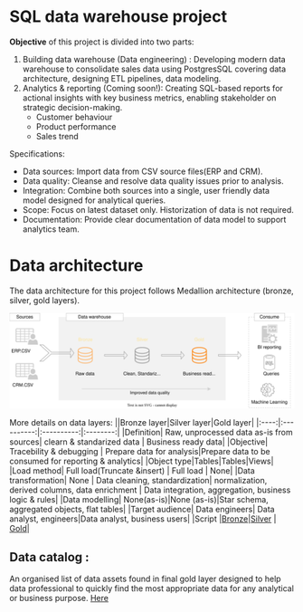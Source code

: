 # SQL data warehouse project


<b>Objective</b> of this project is divided into two parts:

1. Building data warehouse (Data engineering) : Developing modern data warehouse to consolidate sales data using PostgresSQL covering data architecture, designing ETL pipelines, data modeling.
2. Analytics & reporting (Coming soon!): Creating SQL-based reports for actional insights with key business metrics, enabling stakeholder on strategic decision-making.
   - Customer behaviour
   - Product performance
   - Sales trend

Specifications:
+ Data sources: Import data from CSV source files(ERP and CRM).
+ Data quality: Cleanse and resolve data quality issues prior to analysis.
+ Integration: Combine both sources into a single, user friendly data model designed for analytical queries.
+ Scope: Focus on latest dataset only. Historization of data is not required.
+ Documentation: Provide clear documentation of data model to support analytics team.


# Data architecture
The data architecture for this project follows Medallion architecture (bronze, silver, gold layers).

![GitHub Logo](https://github.com/sumedhadewan/sql_datawarehouse_project/blob/main/docs/images/Data%20architecture.svg)

More details on data layers:
||Bronze layer|Silver layer|Gold layer|
|:----:|:----------:|:----------:|:--------:|
|Definition| Raw, unprocessed data as-is from sources| clearn & standarized data | Business ready data|
|Objective| Tracebility & debugging | Prepare data for analysis|Prepare data to be consumed for reporting & analytics|
|Object type|Tables|Tables|Views|
|Load method| Full load(Truncate &insert) | Full load | None|
|Data transformation| None | Data cleaning, standardization| normalization, derived columns, data enrichment | Data integration, aggregation, business logic & rules|
|Data modelling| None(as-is)|None (as-is)|Star schema, aggregated objects, flat tables|
|Target audience| Data engineers| Data analyst, engineers|Data analyst, business users|
|Script |[Bronze](https://github.com/sumedhadewan/sql_datawarehouse_project/blob/main/bronze_layer.md)|[Silver](https://github.com/sumedhadewan/sql_datawarehouse_project/blob/main/silver_layer.md) | [Gold](https://github.com/sumedhadewan/sql_datawarehouse_project/blob/main/gold_layer.md)|

## Data catalog : 
An organised list of data assets found in final gold layer designed to help data professional to quickly find the most appropriate data for any analytical or business purpose. 
[Here](https://github.com/sumedhadewan/sql_datawarehouse_project/blob/main/docs/data_catalog.md)


